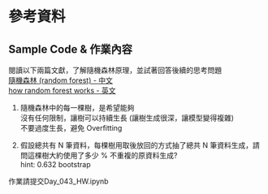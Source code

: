 # 參考資料
## Sample Code & 作業內容
閱讀以下兩篇文獻，了解隨機森林原理，並試著回答後續的思考問題<br>
[隨機森林 (random forest) - 中文](http://hhtucode.blogspot.com/2013/06/ml-random-forest.html)<br>
[how random forest works - 英文](https://medium.com/@Synced/how-random-forest-algorithm-works-in-machine-learning-3c0fe15b6674)<br>

1. 隨機森林中的每一棵樹，是希望能夠<br>
沒有任何限制，讓樹可以持續生長 (讓樹生成很深，讓模型變得複雜)<br>
不要過度生長，避免 Overfitting<br>

2. 假設總共有 N 筆資料，每棵樹用取後放回的方式抽了總共 N 筆資料生成，請問這棵樹大約使用了多少 % 不重複的原資料生成?<br>
hint: 0.632 bootstrap<br>

作業請提交Day_043_HW.ipynb
